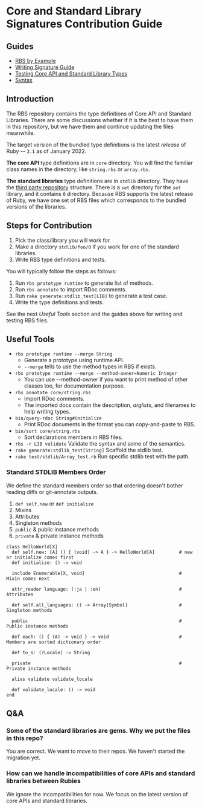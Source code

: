 # Core and Standard Library Signatures Contribution Guide

## Guides

- [RBS by Example](rbs_by_example.md)
- [Writing Signature Guide](sigs.md)
- [Testing Core API and Standard Library Types](stdlib.md)
- [Syntax](syntax.md)

## Introduction

The RBS repository contains the type definitions of Core API and Standard Libraries.
There are some discussions whether if it is the best to have them in this repository, but we have them and continue updating the files meanwhile.

The target version of the bundled type definitions is the latest _release_ of Ruby -- `3.1` as of January 2022.

**The core API** type definitions are in `core` directory.
You will find the familiar class names in the directory, like `string.rbs` or `array.rbs`.

**The standard libraries** type definitions are in `stdlib` directory.
They have the [third party repository](repo.md) structure.
There is a `set` directory for the `set` library, and it contains `0` directory.
Because RBS supports the latest release of Ruby, we have one set of RBS files which corresponds to the bundled versions of the libraries.

## Steps for Contribution

1. Pick the class/library you will work for.
2. Make a directory `stdlib/foo/0` if you work for one of the standard libraries.
3. Write RBS type definitions and tests.

You will typically follow the steps as follows:

1. Run `rbs prototype runtime` to generate list of methods.
2. Run `rbs annotate` to import RDoc comments.
3. Run `rake generate:stdlib_test[LIB]` to generate a test case.
4. Write the type definitions and tests.

See the next _Useful Tools_ section and the guides above for writing and testing RBS files.

## Useful Tools

- `rbs prototype runtime --merge String`
  - Generate a prototype using runtime API.
  - `--merge` tells to use the method types in RBS if exists.
- `rbs prototype runtime --merge --method-owner=Numeric Integer`
  - You can use --method-owner if you want to print method of other classes too, for documentation purpose.
- `rbs annotate core/string.rbs`
  - Import RDoc comments.
  - The imported docs contain the description, _arglists_, and filenames to help writing types.
- `bin/query-rdoc String#initialize`
  - Print RDoc documents in the format you can copy-and-paste to RBS.
- `bin/sort core/string.rbs`
  - Sort declarations members in RBS files.
- `rbs -r LIB validate`
  Validate the syntax and some of the semantics.
- `rake generate:stdlib_test[String]`
  Scaffold the stdlib test.
- `rake test/stdlib/Array_test.rb`
  Run specific stdlib test with the path.

### Standard STDLIB Members Order

We define the standard members order so that ordering doesn't bother reading diffs or git-annotate outputs.

1. `def self.new` or `def initialize`
2. Mixins
3. Attributes
4. Singleton methods
5. `public` & public instance methods
6. `private` & private instance methods

```rbs
class HelloWorld[X]
  def self.new: [A] () { (void) -> A } -> HelloWorld[A]         # new or initialize comes first
  def initialize: () -> void

  include Enumerable[X, void]                                   # Mixin comes next

  attr_reader language: (:ja | :en)                             # Attributes

  def self.all_languages: () -> Array[Symbol]                   # Singleton methods

  public                                                        # Public instance methods

  def each: () { (A) -> void } -> void                          # Members are sorted dictionary order

  def to_s: (?Locale) -> String

  private                                                       # Private instance methods

  alias validate validate_locale

  def validate_locale: () -> void
end
```

## Q&A

### Some of the standard libraries are gems. Why we put the files in this repo?

You are correct. We want to move to their repos. We haven't started the migration yet.

### How can we handle incompatibilities of core APIs and standard libraries between Rubies

We ignore the incompatibilities for now.
We focus on the latest version of core APIs and standard libraries.

